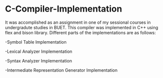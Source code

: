 # C-Compiler-Implementation

It was accomplished as an assignment in one of my sessional courses in undergradute studies in BUET. This compiler was implemented in C++ using flex and bison library.
Different parts of the implementations are as follows:

-Symbol Table Implementation

-Lexical Analyzer Implementation

-Syntax Analyzer Implementation

-Intermediate Representation Generator Implementation
